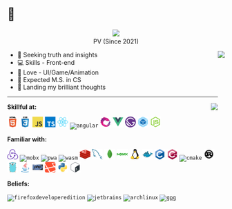 # 🍐

<p align="center">
  <a href="https://count.getloli.com"><img src="https://count.getloli.com/get/@satouriko?theme=gelbooru" /></a>
  <br />
  PV (Since 2021)
</p>

<a href="https://sourcerer.io/satouriko"><img align="right" src="https://github-readme-stats.vercel.app/api?username=satouriko&show_icons=true" height="180" /></a>

- 🌙 Seeking truth and insights
- 💻 Skills - Front-end
- 🎀 Love - UI/Game/Animation
- 🎐 Expected M.S. in CS
- 💓 Landing my brilliant thoughts

---

<a href="https://leetcode.com/satouriko"><img align="right" src="https://leetcode-progress.cool2645.workers.dev/?username=satouriko" height="94" /></a>

**Skillful at:**

<code><img src="https://raw.githubusercontent.com/devicons/devicon/master/icons/html5/html5-original-wordmark.svg" alt="html5" height="25"/></code>
<code><img src="https://raw.githubusercontent.com/devicons/devicon/master/icons/css3/css3-original-wordmark.svg" alt="css3" height="25"/></code>
<code><img src="https://raw.githubusercontent.com/devicons/devicon/master/icons/javascript/javascript-original.svg" alt="javascript" height="25"/></code>
<code><img src="https://raw.githubusercontent.com/devicons/devicon/master/icons/typescript/typescript-original.svg" alt="typescript" height="25"/></code>
<code><img src="https://raw.githubusercontent.com/devicons/devicon/master/icons/react/react-original.svg" alt="react" height="25"/></code>
<code><img src="https://angular.io/assets/images/logos/angular/angular.svg" alt="angular" height="25"/></code>
<code><img src="https://raw.githubusercontent.com/ReactiveX/rxjs/master/resources/CI-CD/logo/svg/RxJs_Logo_Basic.svg" alt="rxjs" height="25"/></code>
<code><img src="https://raw.githubusercontent.com/devicons/devicon/master/icons/vuejs/vuejs-original.svg" alt="vue" height="25"/></code>
<code><img src="https://raw.githubusercontent.com/devicons/devicon/master/icons/gatsby/gatsby-original.svg" alt="gatsby" height="25"/></code>
<code><img src="https://raw.githubusercontent.com/devicons/devicon/master/icons/webpack/webpack-original.svg" alt="webpack" height="25"/></code>
<code><img src="https://raw.githubusercontent.com/devicons/devicon/master/icons/nodejs/nodejs-original.svg" alt="nodejs" height="25"/></code>

**Familiar with:** 

<code><img src="https://raw.githubusercontent.com/devicons/devicon/master/icons/redux/redux-original.svg" alt="redux" height="25"/></code>
<code><img src="https://mobx.js.org/assets/mobx.png" alt="mobx" height="25"/></code>
<code><img src="https://raw.githubusercontent.com/webmaxru/progressive-web-apps-logo/master/pwalogo.svg" alt="pwa" height="25"/></code>
<code><img src="https://upload.wikimedia.org/wikipedia/commons/1/1f/WebAssembly_Logo.svg" alt="wasm" height="25"/></code>
<code><img src="https://raw.githubusercontent.com/devicons/devicon/master/icons/redis/redis-original.svg" alt="redis" height="25"/></code>
<code><img src="https://raw.githubusercontent.com/devicons/devicon/master/icons/mysql/mysql-original.svg" alt="mysql" height="25"/></code>
<code><img src="https://raw.githubusercontent.com/devicons/devicon/master/icons/mongodb/mongodb-original.svg" alt="mongodb" height="25"/></code>
<code><img src="https://raw.githubusercontent.com/devicons/devicon/master/icons/nginx/nginx-original.svg" alt="nginx" height="25"/></code>
<code><img src="https://raw.githubusercontent.com/devicons/devicon/master/icons/linux/linux-original.svg" alt="linux" height="25"/></code>
<code><img src="https://raw.githubusercontent.com/devicons/devicon/master/icons/docker/docker-original.svg" alt="docker" height="25"/></code>
<code><img src="https://raw.githubusercontent.com/devicons/devicon/master/icons/c/c-original.svg" alt="c" height="25"/></code>
<code><img src="https://raw.githubusercontent.com/devicons/devicon/master/icons/cplusplus/cplusplus-original.svg" alt="cplusplus" height="25"/></code>
<code><img src="https://upload.wikimedia.org/wikipedia/commons/1/13/Cmake.svg" alt="cmake" height="25"/></code>
<code><img src="https://raw.githubusercontent.com/devicons/devicon/master/icons/rust/rust-plain.svg" alt="rust" height="25"/></code>
<code><img src="https://raw.githubusercontent.com/devicons/devicon/master/icons/go/go-original.svg" alt="go" height="25"/></code>
<code><img src="https://raw.githubusercontent.com/devicons/devicon/master/icons/java/java-original.svg" alt="java" height="25"/></code>
<code><img src="https://raw.githubusercontent.com/devicons/devicon/master/icons/php/php-original.svg" alt="php" height="25"/></code>
<code><img src="https://raw.githubusercontent.com/devicons/devicon/master/icons/laravel/laravel-plain.svg" alt="laravel" height="25"/></code>
<code><img src="https://raw.githubusercontent.com/devicons/devicon/master/icons/python/python-original.svg" alt="python" height="25"/></code>
<code><img src="https://raw.githubusercontent.com/devicons/devicon/master/icons/bash/bash-original.svg" alt="bash" height="25"/></code>

**Beliefs:**

<code><img src="https://design.firefox.com/product-identity/firefox-developer-edition/firefox-logo-developer-edition.svg" alt="firefoxdeveloperedition" height="25" /></code>
<code><img src="https://www.jetbrains.com/company/brand/img/logo1.svg" alt="jetbrains" height="25" /></code>
<code><img src="https://upload.wikimedia.org/wikipedia/commons/a/a5/Archlinux-icon-crystal-64.svg" alt="archlinux" height="25" /></code>
<code><a href="https://github.com/satouriko/satouriko/blob/master/pgp.asc"><img src="https://upload.wikimedia.org/wikipedia/commons/a/a3/GnuPG-Logo.svg" alt="gpg" height="25" /></a></code>
